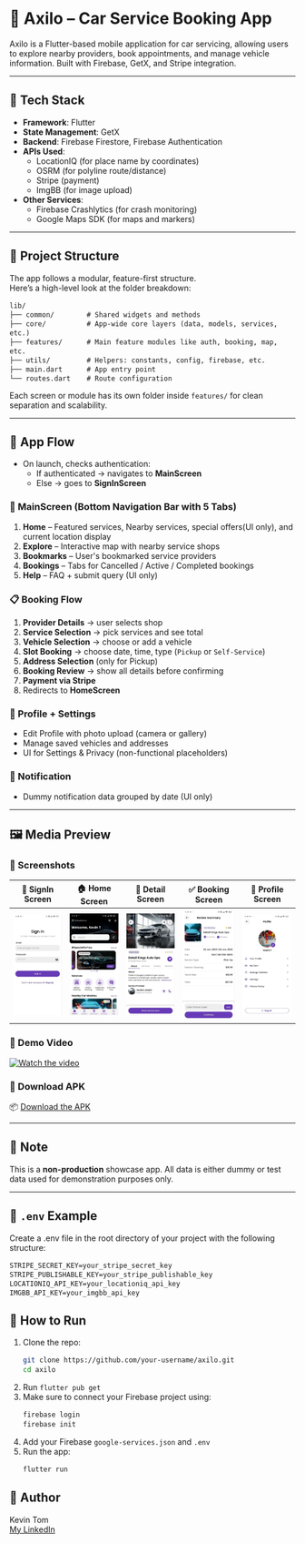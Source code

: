 # 🚗 Axilo – Car Service Booking App

Axilo is a Flutter-based mobile application for car servicing, allowing users to explore nearby providers, book appointments, and manage vehicle information. Built with Firebase, GetX, and Stripe integration.

---

## 🔧 Tech Stack

- **Framework**: Flutter
- **State Management**: GetX
- **Backend**: Firebase Firestore, Firebase Authentication
- **APIs Used**:
  - LocationIQ (for place name by coordinates)
  - OSRM (for polyline route/distance)
  - Stripe (payment)
  - ImgBB (for image upload)
- **Other Services**:
  - Firebase Crashlytics (for crash monitoring)
  - Google Maps SDK (for maps and markers)

---

## 📂 Project Structure

The app follows a modular, feature-first structure.  
Here’s a high-level look at the folder breakdown:
 
```
lib/
├── common/        # Shared widgets and methods
├── core/          # App-wide core layers (data, models, services, etc.)
├── features/      # Main feature modules like auth, booking, map, etc.
├── utils/         # Helpers: constants, config, firebase, etc.
├── main.dart      # App entry point
└── routes.dart    # Route configuration
```
Each screen or module has its own folder inside `features/` for clean separation and scalability.

---

## 🧭 App Flow

- On launch, checks authentication:
  - If authenticated → navigates to **MainScreen**
  - Else → goes to **SignInScreen**

### 🧱 MainScreen (Bottom Navigation Bar with 5 Tabs)

1. **Home** – Featured services, Nearby services, special offers(UI only), and current location display
2. **Explore** – Interactive map with nearby service shops
3. **Bookmarks** – User's bookmarked service providers
4. **Bookings** – Tabs for Cancelled / Active / Completed bookings
5. **Help** – FAQ + submit query (UI only)

### 📋 Booking Flow

1. **Provider Details** → user selects shop
2. **Service Selection** → pick services and see total
3. **Vehicle Selection** → choose or add a vehicle
4. **Slot Booking** → choose date, time, type (`Pickup` or `Self-Service`)
5. **Address Selection** (only for Pickup)
6. **Booking Review** → show all details before confirming
7. **Payment via Stripe**
8. Redirects to **HomeScreen**

### 👤 Profile + Settings

- Edit Profile with photo upload (camera or gallery)
- Manage saved vehicles and addresses
- UI for Settings & Privacy (non-functional placeholders)

### 🔔 Notification

- Dummy notification data grouped by date (UI only)

---

## 🖼️ Media Preview

### 📸 Screenshots

| 🔐 SignIn Screen | 🏠 Home Screen | 🧾 Detail Screen | ✅ Booking Screen | 👤 Profile Screen | 
|-------------|----------------|----------------|----------------|----------------|
| ![](assets/screenshots/signIn.jpg) | ![](assets/screenshots/Home.jpg) | ![](assets/screenshots/Detail.jpg) | ![](assets/screenshots/Book_review.jpg) | ![](assets/screenshots/profile.jpg) |

### 🎥 Demo Video  

[![Watch the video](https://img.youtube.com/vi/D4BvjJjGEOI/0.jpg)](https://www.youtube.com/watch?v=D4BvjJjGEOI)

### 📱 Download APK  
📦 [Download the APK](https://drive.google.com/file/d/1Rk7px6UWGA8ayrKt_cjdgAUKByMPFjU_/view?usp=drive_link)

---

## 🚫 Note

This is a **non-production** showcase app. All data is either dummy or test data used for demonstration purposes only.

---

## 🔐 ```.env``` Example

Create a .env file in the root directory of your project with the following structure:
```
STRIPE_SECRET_KEY=your_stripe_secret_key
STRIPE_PUBLISHABLE_KEY=your_stripe_publishable_key
LOCATIONIQ_API_KEY=your_locationiq_api_key
IMGBB_API_KEY=your_imgbb_api_key
```

## 📁 How to Run

1. Clone the repo:
   ```bash
   git clone https://github.com/your-username/axilo.git
   cd axilo
   ```
2. Run ```flutter pub get```
3. Make sure to connect your Firebase project using:
   ```bash
   firebase login
   firebase init
   ```
4. Add your Firebase ```google-services.json``` and ```.env```
5. Run the app:
   ```bash
   flutter run
   ```
## 📌 Author
Kevin Tom  
[My LinkedIn](http://linkedin.com/in/kevintom026)
   
